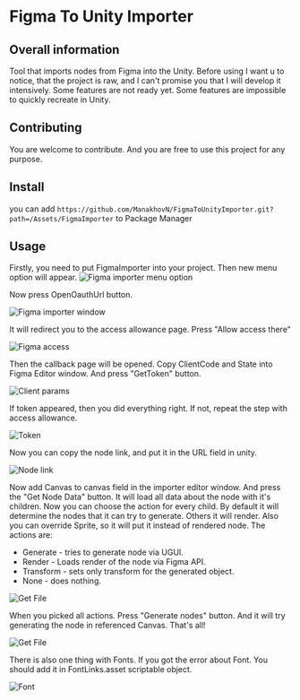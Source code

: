 # Figma To Unity Importer

## Overall information
Tool that imports nodes from Figma into the Unity.
Before using I want u to notice, that the project is raw, and I can't promise you that I will develop it intensively.
Some features are not ready yet. Some features are impossible to quickly recreate in Unity.

## Contributing
You are welcome to contribute. And you are free to use this project for any purpose.

## Install
you can add `https://github.com/ManakhovN/FigmaToUnityImporter.git?path=/Assets/FigmaImporter` to Package Manager

## Usage
Firstly, you need to put FigmaImporter into your project.
Then new menu option will appear.
![Figma importer menu option](./ReadmeImages/step0.png)

Now press OpenOauthUrl button.

![Figma importer window](./ReadmeImages/step1.png)

It will redirect you to the access allowance page. Press "Allow access there"

![Figma access](./ReadmeImages/step2.png)

Then the callback page will be opened. Copy ClientCode and State into Figma Editor window. And press "GetToken" button. 

![Client params](./ReadmeImages/step3.png)

If token appeared, then you did everything right. If not, repeat the step with access allowance.

![Token](./ReadmeImages/step4.png)

Now you can copy the node link, and put it in the URL field in unity.

![Node link](./ReadmeImages/step5.png)

Now add Canvas to canvas field in the importer editor window.
And press the "Get Node Data" button. It will load all data about the node with it's children. Now you can choose the action for every child.
By default it will determine the nodes that it can try to generate. Others it will render. 
Also you can override Sprite, so it will put it instead of rendered node.
The actions are: 
- Generate - tries to generate node via UGUI. 
- Render - Loads render of the node via Figma API. 
- Transform - sets only transform for the generated object. 
- None - does nothing. 

![Get File](./ReadmeImages/step6.png)

When you picked all actions. Press "Generate nodes" button. And it will try generating the node in referenced Canvas. That's all!

![Get File](./ReadmeImages/step7.png)

There is also one thing with Fonts.
If you got the error about Font. You should add it in FontLinks.asset scriptable object.

![Font](./ReadmeImages/step8.png)
